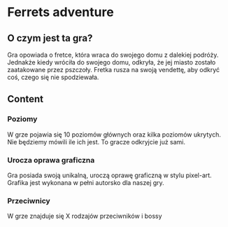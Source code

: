 # Ferrets adventure

## O czym jest ta gra?

Gra opowiada o fretce, która wraca do swojego domu z dalekiej podróży. Jednakże kiedy wróciła do swojego domu, odkryła, że jej miasto zostało zaatakowane przez pszczoły. Fretka rusza na swoją vendettę, aby odkryć coś, czego się nie spodziewała.

## Content

### Poziomy

W grze pojawia się 10 poziomów głównych oraz kilka poziomów ukrytych. Nie będziemy mówili ile ich jest. To gracze odkryjcie już sami.

### Urocza oprawa graficzna

Gra posiada swoją unikalną, uroczą oprawę graficzną w stylu pixel-art. Grafika jest wykonana w pełni autorsko dla naszej gry.

### Przeciwnicy

W grze znajduje się X rodzajów przeciwników i bossy
